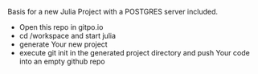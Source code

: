 Basis for a new Julia Project with a POSTGRES server included.
* Open this repo in gitpo.io 
* cd /workspace and start julia
* generate Your new project
* execute git init in the generated project directory and push Your code into an empty github repo

